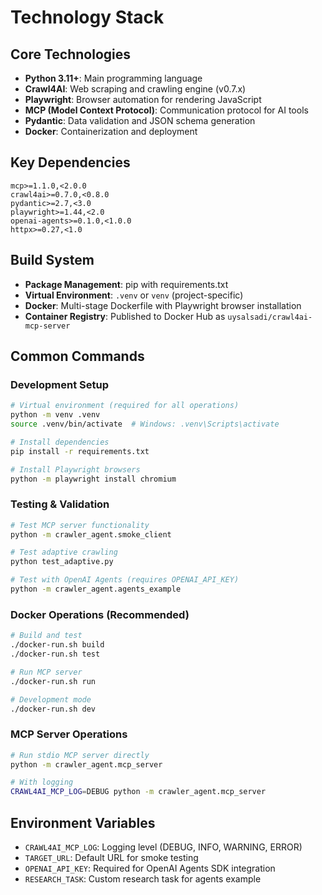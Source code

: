 # Technology Stack

## Core Technologies
- **Python 3.11+**: Main programming language
- **Crawl4AI**: Web scraping and crawling engine (v0.7.x)
- **Playwright**: Browser automation for rendering JavaScript
- **MCP (Model Context Protocol)**: Communication protocol for AI tools
- **Pydantic**: Data validation and JSON schema generation
- **Docker**: Containerization and deployment

## Key Dependencies
```
mcp>=1.1.0,<2.0.0
crawl4ai>=0.7.0,<0.8.0
pydantic>=2.7,<3.0
playwright>=1.44,<2.0
openai-agents>=0.1.0,<1.0.0
httpx>=0.27,<1.0
```

## Build System
- **Package Management**: pip with requirements.txt
- **Virtual Environment**: `.venv` or `venv` (project-specific)
- **Docker**: Multi-stage Dockerfile with Playwright browser installation
- **Container Registry**: Published to Docker Hub as `uysalsadi/crawl4ai-mcp-server`

## Common Commands

### Development Setup
```bash
# Virtual environment (required for all operations)
python -m venv .venv
source .venv/bin/activate  # Windows: .venv\Scripts\activate

# Install dependencies
pip install -r requirements.txt

# Install Playwright browsers
python -m playwright install chromium
```

### Testing & Validation
```bash
# Test MCP server functionality
python -m crawler_agent.smoke_client

# Test adaptive crawling
python test_adaptive.py

# Test with OpenAI Agents (requires OPENAI_API_KEY)
python -m crawler_agent.agents_example
```

### Docker Operations (Recommended)
```bash
# Build and test
./docker-run.sh build
./docker-run.sh test

# Run MCP server
./docker-run.sh run

# Development mode
./docker-run.sh dev
```

### MCP Server Operations
```bash
# Run stdio MCP server directly
python -m crawler_agent.mcp_server

# With logging
CRAWL4AI_MCP_LOG=DEBUG python -m crawler_agent.mcp_server
```

## Environment Variables
- `CRAWL4AI_MCP_LOG`: Logging level (DEBUG, INFO, WARNING, ERROR)
- `TARGET_URL`: Default URL for smoke testing
- `OPENAI_API_KEY`: Required for OpenAI Agents SDK integration
- `RESEARCH_TASK`: Custom research task for agents example